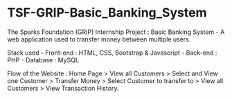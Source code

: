 # TSF-GRIP-Basic_Banking_System
The Sparks Foundation (GRIP) Internship Project : Basic Banking System - 
A web application used to transfer money between multiple users.

Stack used - Front-end : HTML, CSS, Bootstrap & Javascript - 
Back-end : PHP - 
Database : MySQL

Flow of the Website : Home Page > View all Customers > Select and View one Customer > Transfer Money > Select Customer to transfer to > View all Customers > View Transaction History.

